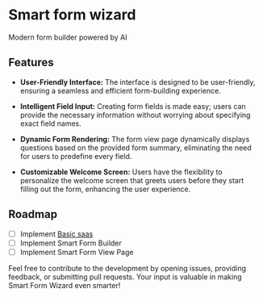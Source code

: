 # Smart form wizard

Modern form builder powered by AI

## Features

- **User-Friendly Interface:** The interface is designed to be user-friendly, ensuring a seamless and efficient form-building experience.

- **Intelligent Field Input:** Creating form fields is made easy; users can provide the necessary information without worrying about specifying exact field names.

- **Dynamic Form Rendering:** The form view page dynamically displays questions based on the provided form summary, eliminating the need for users to predefine every field.
  
- **Customizable Welcome Screen:** Users have the flexibility to personalize the welcome screen that greets users before they start filling out the form, enhancing the user experience.



## Roadmap

- [ ] Implement [Basic saas](https://github.com/growupanand/smart-form-wizard/milestone/1)
- [ ] Implement Smart Form Builder
- [ ] Implement Smart Form View Page

Feel free to contribute to the development by opening issues, providing feedback, or submitting pull requests. Your input is valuable in making Smart Form Wizard even smarter!
